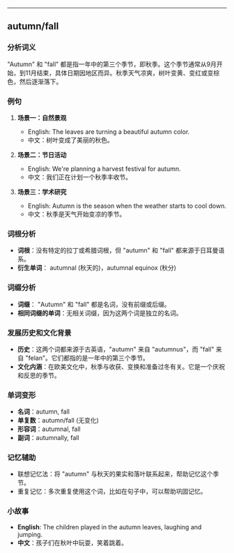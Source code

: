 
---------------
## autumn/fall
### 分析词义

"Autumn" 和 "fall" 都是指一年中的第三个季节，即秋季。这个季节通常从9月开始，到11月结束，具体日期因地区而异。秋季天气凉爽，树叶变黄、变红或变棕色，然后逐渐落下。

### 例句

1. **场景一：自然景观**
   - English: The leaves are turning a beautiful autumn color.
   - 中文：树叶变成了美丽的秋色。

2. **场景二：节日活动**
   - English: We're planning a harvest festival for autumn.
   - 中文：我们正在计划一个秋季丰收节。

3. **场景三：学术研究**
   - English: Autumn is the season when the weather starts to cool down.
   - 中文：秋季是天气开始变凉的季节。

### 词根分析

- **词根**：没有特定的拉丁或希腊词根，但 "autumn" 和 "fall" 都来源于日耳曼语系。
- **衍生单词**： autumnal (秋天的)，autumnal equinox (秋分)

### 词缀分析

- **词缀**： "Autumn" 和 "fall" 都是名词，没有前缀或后缀。
- **相同词缀的单词**：无相关词缀，因为这两个词是独立的名词。

### 发展历史和文化背景

- **历史**：这两个词都来源于古英语，"autumn" 来自 "autumnus"，而 "fall" 来自 "felan"。它们都指的是一年中的第三个季节。
- **文化内涵**：在欧美文化中，秋季与收获、变换和准备过冬有关。它是一个庆祝和反思的季节。

### 单词变形

- **名词**：autumn, fall
- **单复数**：autumn/fall (无变化)
- **形容词**：autumnal, fall
- **副词**：autumnally, fall

### 记忆辅助

- 联想记忆法：将 "autumn" 与秋天的果实和落叶联系起来，帮助记忆这个季节。
- 重复记忆：多次重复使用这个词，比如在句子中，可以帮助巩固记忆。

### 小故事

- **English**: The children played in the autumn leaves, laughing and jumping.
- **中文**：孩子们在秋叶中玩耍，笑着跳着。

